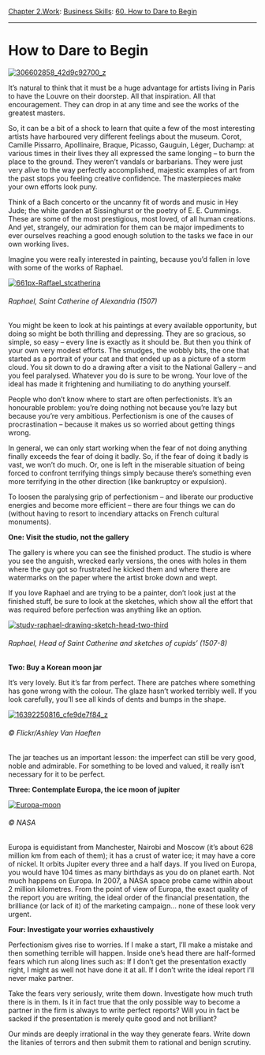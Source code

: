 [Chapter 2.Work](https://www.theschooloflife.com/thebookoflife/category/work/): [Business Skills](https://www.theschooloflife.com/thebookoflife/category/work/business-skills/): [60. How to Dare to Begin](https://www.theschooloflife.com/thebookoflife/how-to-dare-to-begin/)

* * *

# How to Dare to Begin

[![306602858_42d9c92700_z](https://www.theschooloflife.com/thebookoflife/wp-content/uploads/2015/03/306602858_42d9c92700_z.jpg)](http://www.thebookoflife.org/wp-content/uploads/2015/03/306602858_42d9c92700_z.jpg)

It’s natural to think that it must be a huge advantage for artists living in Paris to have the Louvre on their doorstep. All that inspiration. All that encouragement. They can drop in at any time and see the works of the greatest masters.

So, it can be&nbsp;a bit of a shock to learn that quite a few of the most interesting artists have harboured very different feelings about the museum. Corot, Camille Pissarro, Apollinaire, Braque, Picasso, Gauguin, Léger, Duchamp:&nbsp;at various times in their lives they all expressed the same longing – to burn the place to the ground. They weren’t vandals or barbarians. They were just very alive to the way perfectly accomplished, majestic examples of art from the past stops you feeling creative confidence. The masterpieces make your own efforts look puny.

Think of a Bach concerto or the uncanny fit of words and music in Hey Jude; the white garden at Sissinghurst or the poetry of E. E. Cummings. These are some of the most prestigious, most loved, of all human creations. And yet, strangely, our admiration for them can be major impediments to ever ourselves reaching a good enough solution to the tasks we face in our own working lives.

Imagine you were really interested in painting, because you’d fallen in love with some of the works of Raphael.

[![661px-Raffael_stcatherina](https://www.theschooloflife.com/thebookoflife/wp-content/uploads/2015/03/661px-Raffael_stcatherina.jpg)](http://www.thebookoflife.org/wp-content/uploads/2015/03/661px-Raffael_stcatherina.jpg)

###### Raphael,&nbsp;_Saint Catherine of Alexandria_ (1507)

You might be keen to look at his paintings at every available opportunity, but doing so might be both thrilling and depressing. They are so gracious, so simple, so easy – every line is exactly as it should be. But then you think of your own very modest efforts. The smudges, the wobbly bits, the one that started as a portrait of your cat and that ended up as a picture of a storm cloud. You sit down to do a drawing after a visit to the National Gallery – and you feel paralysed. Whatever you do is sure to be wrong. Your love of the ideal has made it frightening and humiliating to do anything yourself.

People who don’t know where to start are often perfectionists. It’s an honourable problem: you’re doing nothing not because you’re lazy but because you’re very ambitious. Perfectionism is one of the causes of procrastination – because it makes us so worried about getting things wrong.

In general, we can only start working when the fear of not doing anything finally exceeds the fear of doing it badly. So, if the fear of doing it badly is vast, we won’t do much. Or, one is left in the miserable situation of being forced to confront terrifying things simply because there’s something even more terrifying in the other direction (like bankruptcy or expulsion).

To loosen the paralysing grip of perfectionism – and liberate our productive energies and become more efficient – there are four things we can do (without having to resort to incendiary attacks on French cultural monuments).

**One: Visit the studio, not the gallery**

The gallery is where you can see the finished product. The studio is where you see the anguish, wrecked early versions, the ones with holes in them where the guy got so frustrated he kicked them and where there are watermarks on the paper where the artist broke down and wept.

If you love Raphael and are trying to be a painter, don’t look just at the finished stuff, be sure to look at the sketches, which show all the effort that was required before perfection was anything like an option.

[![study-raphael-drawing-sketch-head-two-third](https://www.theschooloflife.com/thebookoflife/wp-content/uploads/2015/03/study-raphael-drawing-sketch-head-two-third.jpg)](http://www.thebookoflife.org/wp-content/uploads/2015/03/study-raphael-drawing-sketch-head-two-third.jpg)

###### Raphael,&nbsp;Head of Saint Catherine and sketches of cupids’ (1507-8)

**Two: Buy a Korean moon jar**

It’s very lovely. But it’s far from perfect. There are patches where something has gone wrong with the colour. The glaze hasn’t worked terribly well. If you look carefully, you’ll see all kinds of dents and bumps in the shape.

[![16392250816_cfe9de7f84_z](https://www.theschooloflife.com/thebookoflife/wp-content/uploads/2015/03/16392250816_cfe9de7f84_z.jpg)](http://www.thebookoflife.org/wp-content/uploads/2015/03/16392250816_cfe9de7f84_z.jpg)

###### © Flickr/Ashley Van Haeften

The jar teaches us an important lesson: the imperfect can still be very good, noble and admirable. For something to be loved and valued, it really isn’t necessary for it to be perfect.

**Three: Contemplate Europa, the ice moon of jupiter**

[![Europa-moon](https://www.theschooloflife.com/thebookoflife/wp-content/uploads/2015/03/Europa-moon.jpg)](http://www.thebookoflife.org/wp-content/uploads/2015/03/Europa-moon.jpg)

###### © NASA

Europa is equidistant from Manchester, Nairobi and Moscow (it’s about 628 million km from each of them); it has a crust of water ice; it may have a core of nickel. It orbits Jupiter every three and a half days. If you lived on Europa, you would have 104 times as many birthdays as you do on planet earth. Not much happens on Europa. In 2007, a NASA space probe came within about 2 million kilometres.&nbsp;From the point of view of Europa, the exact quality of the report you are writing, the ideal order of the financial presentation, the brilliance (or lack of it) of the marketing campaign… none of these look very urgent.

**Four: Investigate your worries exhaustively**

Perfectionism gives rise to worries. If I make a start, I’ll make a mistake and then something terrible will happen. Inside one’s head there are half-formed fears which run along lines such as: If I don’t get the presentation exactly right, I might as well not have done it at all. If I don’t write the ideal report I’ll never make partner.

Take the fears very seriously, write them down. Investigate how much truth there is in them. Is it in fact true that the only possible way to become a partner in the firm is always to write perfect reports? Will you in fact be sacked if the presentation is merely quite good and not brilliant?

Our minds are deeply irrational in the way they generate fears. Write down the litanies of terrors and then submit them to rational and benign scrutiny.
